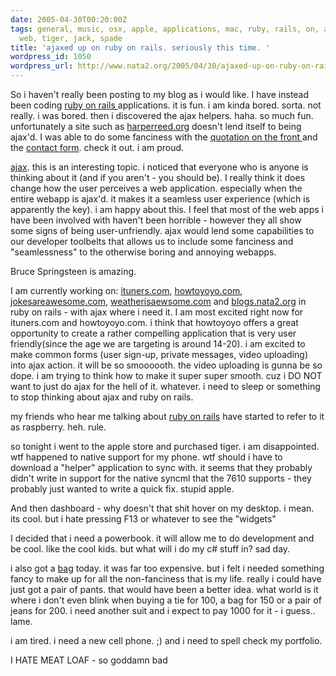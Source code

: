 ```yaml
---
date: 2005-04-30T00:20:00Z
tags: general, music, osx, apple, applications, mac, ruby, rails, on, ajax, application,
  web, tiger, jack, spade
title: 'ajaxed up on ruby on rails. seriously this time. '
wordpress_id: 1050
wordpress_url: http://www.nata2.org/2005/04/30/ajaxed-up-on-ruby-on-rails-seriously-this-time/
---
```


So i haven't really been posting to my blog as i would like. I have instead been coding <a href="http://rubyonrails.com">ruby on rails </a>applications. it is fun. i am kinda bored. sorta. not really. i was bored. then i discovered the ajax helpers. haha.  so much fun. unfortunately a site such as <a href="http://harperreed.org">harperreed.org</a> doesn't lend itself to being ajax'd. I was able to do some fanciness with the <a href="http://harperreed.org/quotations/random">quotation on the front </a>and the <a href="http://harperreed.org/contact">contact form</a>.  check it out. i am proud. 

<a href="http://www.adaptivepath.com/publications/essays/archives/000385.php">ajax</a>. this is an interesting topic. i noticed that everyone who is anyone is thinking about it (and if you aren't - you should be). I really think it does change how the user perceives a web application. especially when the entire webapp is ajax'd. it makes it a seamless user experience (which is apparently the key). i am happy about this. I feel that most of the web apps i have been involved with haven't been horrible - however they all show some signs of being user-unfriendly.  ajax would lend some capabilities to our developer toolbelts that allows us to include some fanciness and "seamlessness" to the otherwise boring and annoying webapps. 

Bruce Springsteen is amazing. 

I am currently working on: <a href="http://ituners.com">ituners.com</a>, <a href="http://howtoyoyo.com">howtoyoyo.com</a>, <a href="http://jokesareawesome.com">jokesareawesome.com</a>, <a href="http://weatherisaewsome.com ">weatherisaewsome.com</a> and <a href="http://blogs.nata2.org ">blogs.nata2.org</a> in ruby on rails - with ajax where i need it. I am most excited right now for ituners.com and howtoyoyo.com. i think that howtoyoyo offers a great opportunity to create a rather compelling application that is very user friendly(since the age we are targeting is around 14-20). i am excited to make common forms (user sign-up, private messages, video uploading) into ajax action. it will be so smoooooth.  the video uploading is gunna be so dope.  i am trying to think how to make it super super smooth. cuz i DO NOT want to just do ajax for the hell of it.  whatever. i need to sleep or something to stop thinking about ajax and ruby on rails. 

my friends who hear me talking about <a href="http://rubyonrails.com">ruby on rails</a> have started to refer to it as raspberry. heh. rule. 

so tonight i went to the apple store and purchased tiger. i am disappointed. wtf happened to native support for my phone. wtf should i have to download a "helper" application to sync with. it seems that they probably didn't write in support for the native syncml that the 7610 supports - they probably just wanted to write a quick fix. stupid apple. 

And then dashboard - why doesn't that shit hover on my desktop. i mean. its cool. but i hate pressing F13 or whatever to see the "widgets" 

I decided that i need a powerbook. it will allow me to do development and be cool. like the cool kids. but what will i do my c# stuff in? sad day. 

i also got a <a href="http://www.jackspade.com/greenest/messenger09/index.html">bag</a> today. it was far too expensive. but i felt i needed something fancy to make up for all the non-fanciness that is my life. really i could have just got a pair of pants. that would have been a better idea. what world is it where i don't even blink when buying a tie for 100,  a bag for 150 or a pair of jeans for 200. i need another suit and i expect to pay 1000 for it - i guess.. lame. 

i am tired. i need a new cell phone. ;) and i need to spell check my portfolio. 

I HATE MEAT LOAF - so goddamn bad
